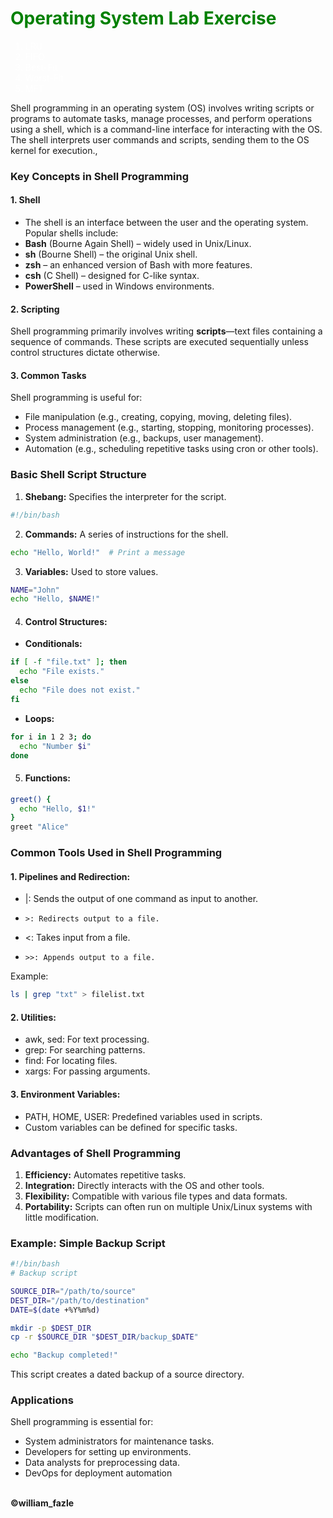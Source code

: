 <h1 style="color:Green;"> Operating System Lab Exercise</h1>

<ol style="color:white;">
<li>LRU
<li>FIFO
<li>Best-Fit
<li>Worst-Fit
<li>MFT
</ol>

<p>Shell programming in an operating system (OS) involves writing scripts or programs to automate tasks, manage processes, and perform operations using a shell, which is a command-line interface for interacting with the OS. The shell interprets user commands and scripts, sending them to the OS kernel for execution.,</p>

### Key Concepts in Shell Programming

#### 1. <b>Shell</b>
- The shell is an interface between the user and the operating system. Popular shells include:
- <b>Bash</b> (Bourne Again Shell) – widely used in Unix/Linux.
- <b>sh</b> (Bourne Shell) – the original Unix shell.
- <b>zsh</b> – an enhanced version of Bash with more features.
- <b>csh</b> (C Shell) – designed for C-like syntax.
- <b>PowerShell</b> – used in Windows environments.
#### 2. <b>Scripting</b>
Shell programming primarily involves writing <b>scripts</b>—text files containing a sequence of commands. These scripts are executed sequentially unless control structures dictate otherwise.

#### 3. <b>Common Tasks</b>
Shell programming is useful for:

- File manipulation (e.g., creating, copying, moving, deleting files).
- Process management (e.g., starting, stopping, monitoring processes).
- System administration (e.g., backups, user management).
- Automation (e.g., scheduling repetitive tasks using cron or other tools).

### Basic Shell Script Structure

1. <b>Shebang:</b> Specifies the interpreter for the script.
```bash
#!/bin/bash
```
2. <b>Commands:</b> A series of instructions for the shell.
```bash
echo "Hello, World!"  # Print a message
```
3. <b>Variables:</b> Used to store values.
```bash
NAME="John"
echo "Hello, $NAME!"
```
4. #### Control Structures:

- <b>Conditionals:</b>
```bash
if [ -f "file.txt" ]; then
  echo "File exists."
else
  echo "File does not exist."
fi
```
- <b>Loops:</b>
```bash
for i in 1 2 3; do
  echo "Number $i"
done
```
5. ####  Functions:
```bash
greet() {
  echo "Hello, $1!"
}
greet "Alice"
```
### Common Tools Used in Shell Programming

#### 1. Pipelines and Redirection:
- |: Sends the output of one command as input to another.

-     >: Redirects output to a file.

- <: Takes input from a file.

-     >>: Appends output to a file.

Example:
```bash
ls | grep "txt" > filelist.txt
```

#### 2. Utilities:

- awk, sed: For text processing.
- grep: For searching patterns.
- find: For locating files.
- xargs: For passing arguments.


#### 3. Environment Variables:

- PATH, HOME, USER: Predefined variables used in scripts.
- Custom variables can be defined for specific tasks.

### Advantages of Shell Programming
1. <b>Efficiency:</b> Automates repetitive tasks.
2. <b>Integration:</b> Directly interacts with the OS and other tools.
3. <b>Flexibility:</b> Compatible with various file types and data formats.
4. <b>Portability:</b> Scripts can often run on multiple Unix/Linux systems with little modification.

### Example: Simple Backup Script
```bash
#!/bin/bash
# Backup script

SOURCE_DIR="/path/to/source"
DEST_DIR="/path/to/destination"
DATE=$(date +%Y%m%d)

mkdir -p $DEST_DIR
cp -r $SOURCE_DIR "$DEST_DIR/backup_$DATE"

echo "Backup completed!"
```
This script creates a dated backup of a source directory.

### Applications
Shell programming is essential for:

- System administrators for maintenance tasks.
- Developers for setting up environments.
- Data analysts for preprocessing data.
- DevOps for deployment automation    

<br>
<b>©️william_fazle</b>